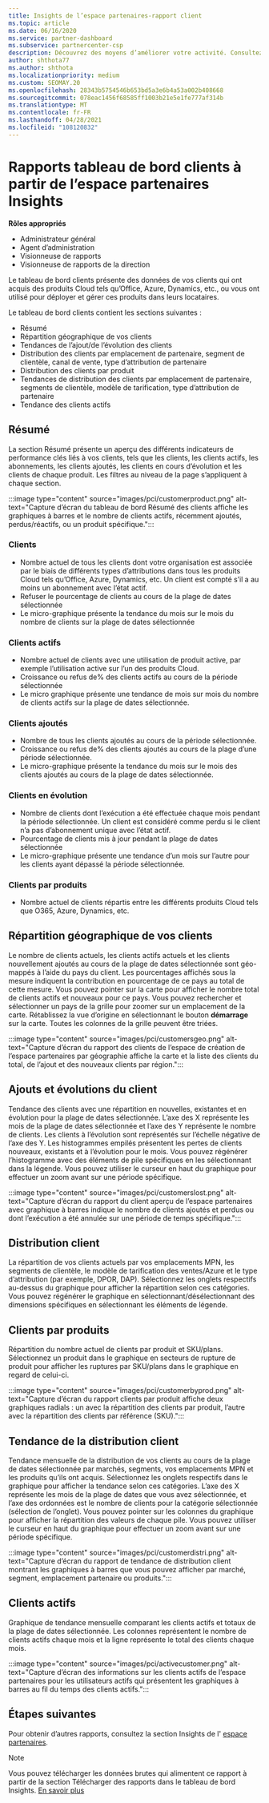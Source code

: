 ```yaml
---
title: Insights de l’espace partenaires-rapport client
ms.topic: article
ms.date: 06/16/2020
ms.service: partner-dashboard
ms.subservice: partnercenter-csp
description: Découvrez des moyens d’améliorer votre activité. Consultez les tendances de vos clients par zone géographique, par produit et par d’autres attributs.
author: shthota77
ms.author: shthota
ms.localizationpriority: medium
ms.custom: SEOMAY.20
ms.openlocfilehash: 28343b5754546b653bd5a3e6b4a53a002b408668
ms.sourcegitcommit: 078eac1456f68585ff1003b21e5e1fe777af314b
ms.translationtype: MT
ms.contentlocale: fr-FR
ms.lasthandoff: 04/28/2021
ms.locfileid: "108120832"
---
```

# <a name="customers-dashboard-reports-from-partner-center-insights"></a>Rapports tableau de bord clients à partir de l’espace partenaires Insights

**Rôles appropriés**

- Administrateur général
- Agent d’administration
- Visionneuse de rapports
- Visionneuse de rapports de la direction

Le tableau de bord clients présente des données de vos clients qui ont acquis des produits Cloud tels qu’Office, Azure, Dynamics, etc., ou vous ont utilisé pour déployer et gérer ces produits dans leurs locataires. 
 
Le tableau de bord clients contient les sections suivantes : 

- Résumé  
- Répartition géographique de vos clients 
- Tendances de l’ajout/de l’évolution des clients 
- Distribution des clients par emplacement de partenaire, segment de clientèle, canal de vente, type d’attribution de partenaire 
- Distribution des clients par produit 
- Tendances de distribution des clients par emplacement de partenaire, segments de clientèle, modèle de tarification, type d’attribution de partenaire 
- Tendance des clients actifs 

## <a name="summary"></a>Résumé

La section Résumé présente un aperçu des différents indicateurs de performance clés liés à vos clients, tels que les clients, les clients actifs, les abonnements, les clients ajoutés, les clients en cours d’évolution et les clients de chaque produit. Les filtres au niveau de la page s’appliquent à chaque section.

:::image type="content" source="images/pci/customerproduct.png" alt-text="Capture d’écran du tableau de bord Résumé des clients affiche les graphiques à barres et le nombre de clients actifs, récemment ajoutés, perdus/réactifs, ou un produit spécifique.":::

### <a name="customers"></a>Clients

- Nombre actuel de tous les clients dont votre organisation est associée par le biais de différents types d’attributions dans tous les produits Cloud tels qu’Office, Azure, Dynamics, etc. Un client est compté s’il a au moins un abonnement avec l’état actif.  
- Refuser le pourcentage de clients au cours de la plage de dates sélectionnée 
- Le micro-graphique présente la tendance du mois sur le mois du nombre de clients sur la plage de dates sélectionnée

### <a name="active-customers"></a>Clients actifs

- Nombre actuel de clients avec une utilisation de produit active, par exemple l’utilisation active sur l’un des produits Cloud.
- Croissance ou refus de% des clients actifs au cours de la période sélectionnée
- Le micro graphique présente une tendance de mois sur mois du nombre de clients actifs sur la plage de dates sélectionnée.

### <a name="customers-added"></a>Clients ajoutés

- Nombre de tous les clients ajoutés au cours de la période sélectionnée.
- Croissance ou refus de% des clients ajoutés au cours de la plage d’une période sélectionnée.
- Le micro-graphique présente la tendance du mois sur le mois des clients ajoutés au cours de la plage de dates sélectionnée.

### <a name="customers-churned"></a>Clients en évolution
- Nombre de clients dont l’exécution a été effectuée chaque mois pendant la période sélectionnée. Un client est considéré comme perdu si le client n’a pas d’abonnement unique avec l’état actif. 
- Pourcentage de clients mis à jour pendant la plage de dates sélectionnée 
- Le micro-graphique présente une tendance d’un mois sur l’autre pour les clients ayant dépassé la période sélectionnée. 
 
### <a name="customers-by-products"></a>Clients par produits

- Nombre actuel de clients répartis entre les différents produits Cloud tels que O365, Azure, Dynamics, etc.  

## <a name="geographical-spread-of-your-customers"></a>Répartition géographique de vos clients

Le nombre de clients actuels, les clients actifs actuels et les clients nouvellement ajoutés au cours de la plage de dates sélectionnée sont géo-mappés à l’aide du pays du client. Les pourcentages affichés sous la mesure indiquent la contribution en pourcentage de ce pays au total de cette mesure. Vous pouvez pointer sur la carte pour afficher le nombre total de clients actifs et nouveaux pour ce pays. Vous pouvez rechercher et sélectionner un pays de la grille pour zoomer sur un emplacement de la carte. Rétablissez la vue d’origine en sélectionnant le bouton **démarrage** sur la carte. Toutes les colonnes de la grille peuvent être triées.  

:::image type="content" source="images/pci/customersgeo.png" alt-text="Capture d’écran du rapport des clients de l’espace de création de l’espace partenaires par géographie affiche la carte et la liste des clients du total, de l’ajout et des nouveaux clients par région.":::

## <a name="customer-adds-and-churns"></a>Ajouts et évolutions du client

Tendance des clients avec une répartition en nouvelles, existantes et en évolution pour la plage de dates sélectionnée. L’axe des X représente les mois de la plage de dates sélectionnée et l’axe des Y représente le nombre de clients. Les clients à l’évolution sont représentés sur l’échelle négative de l’axe des Y. Les histogrammes empilés présentent les pertes de clients nouveaux, existants et à l’évolution pour le mois. Vous pouvez régénérer l’histogramme avec des éléments de pile spécifiques en les sélectionnant dans la légende. Vous pouvez utiliser le curseur en haut du graphique pour effectuer un zoom avant sur une période spécifique. 

:::image type="content" source="images/pci/customerslost.png" alt-text="Capture d’écran du rapport du client aperçu de l’espace partenaires avec graphique à barres indique le nombre de clients ajoutés et perdus ou dont l’exécution a été annulée sur une période de temps spécifique.":::

## <a name="customer-distribution"></a>Distribution client

La répartition de vos clients actuels par vos emplacements MPN, les segments de clientèle, le modèle de tarification des ventes/Azure et le type d’attribution (par exemple, DPOR, DAP). Sélectionnez les onglets respectifs au-dessus du graphique pour afficher la répartition selon ces catégories. Vous pouvez régénérer le graphique en sélectionnant/désélectionnant des dimensions spécifiques en sélectionnant les éléments de légende. 

## <a name="customers-by-products"></a>Clients par produits

Répartition du nombre actuel de clients par produit et SKU/plans. Sélectionnez un produit dans le graphique en secteurs de rupture de produit pour afficher les ruptures par SKU/plans dans le graphique en regard de celui-ci.

:::image type="content" source="images/pci/customerbyprod.png" alt-text="Capture d’écran du rapport clients par produit affiche deux graphiques radials : un avec la répartition des clients par produit, l’autre avec la répartition des clients par référence (SKU).":::

## <a name="customer-distribution-trend"></a>Tendance de la distribution client 

Tendance mensuelle de la distribution de vos clients au cours de la plage de dates sélectionnée par marchés, segments, vos emplacements MPN et les produits qu’ils ont acquis. Sélectionnez les onglets respectifs dans le graphique pour afficher la tendance selon ces catégories. L’axe des X représente les mois de la plage de dates que vous avez sélectionnée, et l’axe des ordonnées est le nombre de clients pour la catégorie sélectionnée (sélection de l’onglet). Vous pouvez pointer sur les colonnes du graphique pour afficher la répartition des valeurs de chaque pile. Vous pouvez utiliser le curseur en haut du graphique pour effectuer un zoom avant sur une période spécifique.   

:::image type="content" source="images/pci/customerdistri.png" alt-text="Capture d’écran du rapport de tendance de distribution client montrant les graphiques à barres que vous pouvez afficher par marché, segment, emplacement partenaire ou produits.":::

## <a name="active-customers"></a>Clients actifs

Graphique de tendance mensuelle comparant les clients actifs et totaux de la plage de dates sélectionnée. Les colonnes représentent le nombre de clients actifs chaque mois et la ligne représente le total des clients chaque mois. 

:::image type="content" source="images/pci/activecustomer.png" alt-text="Capture d’écran des informations sur les clients actifs de l’espace partenaires pour les utilisateurs actifs qui présentent les graphiques à barres au fil du temps des clients actifs.":::

## <a name="next-steps"></a>Étapes suivantes

Pour obtenir d’autres rapports, consultez la section Insights de l' [espace partenaires](partner-center-insights.md).

>[!NOTE]
> Vous pouvez télécharger les données brutes qui alimentent ce rapport à partir de la section Télécharger des rapports dans le tableau de bord Insights. [En savoir plus](pci-download-reports.md) 
